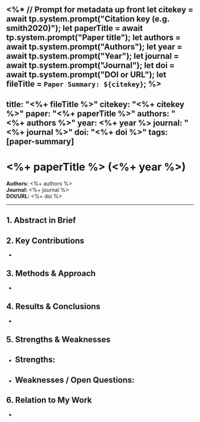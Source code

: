 <%* 
// Prompt for metadata up front
let citekey = await tp.system.prompt("Citation key (e.g. smith2020)");
let paperTitle = await tp.system.prompt("Paper title");
let authors = await tp.system.prompt("Authors");
let year = await tp.system.prompt("Year");
let journal = await tp.system.prompt("Journal");
let doi = await tp.system.prompt("DOI or URL");
let fileTitle = `Paper Summary: ${citekey}`;
%>
---
title: "<%+ fileTitle %>"
citekey: "<%+ citekey %>"
paper: "<%+ paperTitle %>"
authors: "<%+ authors %>"
year: <%+ year %>
journal: "<%+ journal %>"
doi: "<%+ doi %>"
tags: [paper-summary]
---

# <%+ paperTitle %> (<%+ year %>)  
**Authors:** <%+ authors %>  
**Journal:** <%+ journal %>  
**DOI/URL:** <%+ doi %>  

---

## 1. Abstract in Brief  
> 

## 2. Key Contributions  
- 

## 3. Methods & Approach  
- 

## 4. Results & Conclusions  
- 

## 5. Strengths & Weaknesses  
- **Strengths:**  
  -  
- **Weaknesses / Open Questions:**  
  -  

## 6. Relation to My Work  
- 
